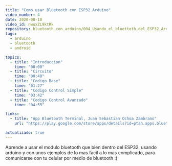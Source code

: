 ```yaml
---
title: "Como usar Bluetooth con ESP32 Arduino"
video_number: 4
date: 2020-08-10
video_id: nwuxZL9ktRk
repository: bluetooth_con_arduino/004_Usando_el_bluettoth_del_ESP32_Arduino
tags:
  - arduino
  - bluetooth
  - android

topics:
  - title: "Introduccion"
    time: "00:00"
  - title: "Circuito"
    time: "00:48"
  - title: "Codigo Base"
    time: "01:27"
  - title: "Codigo Control Simple"
    time: "03:42"
  - title: "Codigo Control Avanzado"
    time: "04:55"

links:
  - title: "App Bluetooth Terminal, Juan Sebastian Ochoa Zambrano"
    url: "https://play.google.com/store/apps/details?id=ptah.apps.bluetoothterminal"

actualizado: true
---
```


Aprende a usar el modulo bluetooth que bien dentro del ESP32, usando arduino y con unos ejemplos de lo mas facil a lo mas complicado, para comunicarse con tu celular por medio de bluetooth :)
